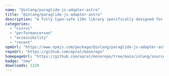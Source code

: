 ```yaml
---
name: "@inlang/paraglide-js-adapter-astro"
title: "@inlang/paraglide-js-adapter-astro"
description: "A fully type-safe i18n library specifically designed for partial hydration patterns like Astro's islands."
categories:
  - "css+ui"
  - "performance+seo"
  - "accessibility"
  - "recent"
npmUrl: "https://www.npmjs.com/package/@inlang/paraglide-js-adapter-astro"
repoUrl: "https://github.com/opral/monorepo"
homepageUrl: "https://github.com/opral/monorepo/tree/main/inlang/source-code/paraglide/paraglide-js-adapter-astro"
badge: "new"
downloads: 1220
---
```

